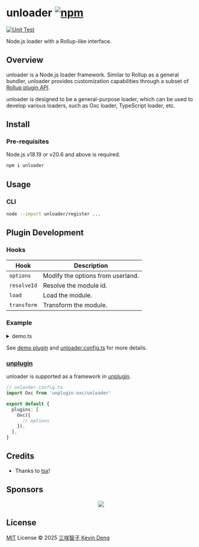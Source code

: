 # unloader [![npm](https://img.shields.io/npm/v/unloader.svg)](https://npmjs.com/package/unloader)

[![Unit Test](https://github.com/sxzz/unloader/actions/workflows/unit-test.yml/badge.svg)](https://github.com/sxzz/unloader/actions/workflows/unit-test.yml)

Node.js loader with a Rollup-like interface.

## Overview

unloader is a Node.js loader framework. Similar to Rollup as a general bundler,
unloader provides customization capabilities through a subset of
[Rollup plugin API](https://rollupjs.org/plugin-development/#plugins-overview).

unloader is designed to be a general-purpose loader, which can be used to
develop various loaders, such as Oxc loader, TypeScript loader, etc.

## Install

### Pre-requisites

Node.js v18.19 or v20.6 and above is required.

```bash
npm i unloader
```

## Usage

### CLI

```bash
node --import unloader/register ...
```

## Plugin Development

### Hooks

| Hook        | Description                       |
| ----------- | --------------------------------- |
| `options`   | Modify the options from userland. |
| `resolveId` | Resolve the module id.            |
| `load`      | Load the module.                  |
| `transform` | Transform the module.             |

### Example

<details>

<summary>demo.ts</summary>

```ts
let context: PluginContext

export function demoPlugin(): Plugin {
  return {
    name: 'demo-plugin',
    options(config) {
      config.sourcemap = true
    },
    buildStart(_context) {
      context = _context
      context.log('hello world')
    },
    async resolveId(source, importer, options) {
      if (source.startsWith('node:')) return

      // Feature: virtual module
      if (source === 'virtual-mod') {
        return '/virtual-mod'
      }

      // Feature: try resolve with different extensions
      const result = await this.resolve(`${source}.js`, importer, options)
      if (result) return result
    },

    load(id) {
      if (id === '/virtual-mod') {
        return { code: 'export const count = 42' }
      }
    },
    transform(code, id) {
      if (typeof code === 'string') {
        // Feature: source map
        const s = new MagicString(code)
        s.prepend('// header\n')
        const map = s.generateMap({
          file: id,
          hires: 'boundary',
          includeContent: true,
        })
        return {
          code: s.toString(),
          map,
        }
      }
    },
  }
}
```

</details>

See [demo plugin](./playground/demo.ts) and [unloader.config.ts](./unloader.config.ts) for more details.

### [unplugin](https://unplugin.unjs.io/)

unloader is supported as a framework in [unplugin](https://unplugin.unjs.io/).

```ts
// unloader.config.ts
import Oxc from 'unplugin-oxc/unloader'

export default {
  plugins: [
    Oxc({
      // options
    }),
  ],
}
```

## Credits

- Thanks to [tsx](https://github.com/privatenumber/tsx)!

## Sponsors

<p align="center">
  <a href="https://cdn.jsdelivr.net/gh/sxzz/sponsors/sponsors.svg">
    <img src='https://cdn.jsdelivr.net/gh/sxzz/sponsors/sponsors.svg'/>
  </a>
</p>

## License

[MIT](./LICENSE) License © 2025 [三咲智子 Kevin Deng](https://github.com/sxzz)
